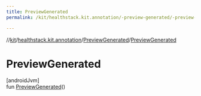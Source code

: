 ```yaml
---
title: PreviewGenerated
permalink: /kit/healthstack.kit.annotation/-preview-generated/-preview-generated.html

---
```

//[kit](../../../index.html)/[healthstack.kit.annotation](../index.html)/[PreviewGenerated](index.html)/[PreviewGenerated](-preview-generated.html)



# PreviewGenerated



[androidJvm]\
fun [PreviewGenerated](-preview-generated.html)()




